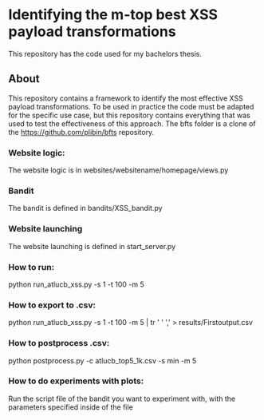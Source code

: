 # Identifying the m-top best XSS payload transformations
This repository has the code used for my bachelors thesis.

## About
This repository contains a framework to identify the most effective XSS payload transformations. To be used in practice the code must be adapted for the specific use case, but this repository contains everything that was used to test the effectiveness of this approach. The bfts folder is a clone of the https://github.com/plibin/bfts repository.

### Website logic:
The website logic is in websites/websitename/homepage/views.py

### Bandit
The bandit is defined in bandits/XSS_bandit.py

### Website launching
The website launching is defined in start_server.py

### How to run:
python run_atlucb_xss.py -s 1 -t 100 -m 5

### How to export to .csv:
python run_atlucb_xss.py -s 1 -t 100 -m 5 | tr ' ' ',' > results/Firstoutput.csv

### How to postprocess .csv:
python postprocess.py -c atlucb_top5_1k.csv -s min -m 5

### How to do experiments with plots:
Run the script file of the bandit you want to experiment with, with the parameters specified inside of the file
